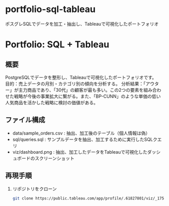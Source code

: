 # portfolio-sql-tableau
ポスグレSQLでデータを加工・抽出し、Tableauで可視化したポートフォリオ

# Portfolio: SQL + Tableau

## 概要
PostgreSQLでデータを整形し、Tableauで可視化したポートフォリオです。  
目的：売上データの月別・カテゴリ別の傾向を分析する。
分析結果：「アウター」が主力商品であり、「30代」の顧客が最も多い。この2つの要素を組み合わせた戦略が今後の事業拡大に繋がる。また、「BP-CUNN」のような単価の低い人気商品を活かした戦略に検討の価値がある。

## ファイル構成
- data/sample_orders.csv : 抽出、加工後のテーブル（個人情報は偽）
- sql/queries.sql        : サンプルデータを抽出、加工するために実行したSQLクエリ
- viz/dashboard.png      : 抽出、加工したデータをTableauで可視化したダッシュボードのスクリーンショット

## 再現手順
1. リポジトリをクローン  
   ```bash
   git clone https://public.tableau.com/app/profile/.61827801/viz/_17581404845460/1
